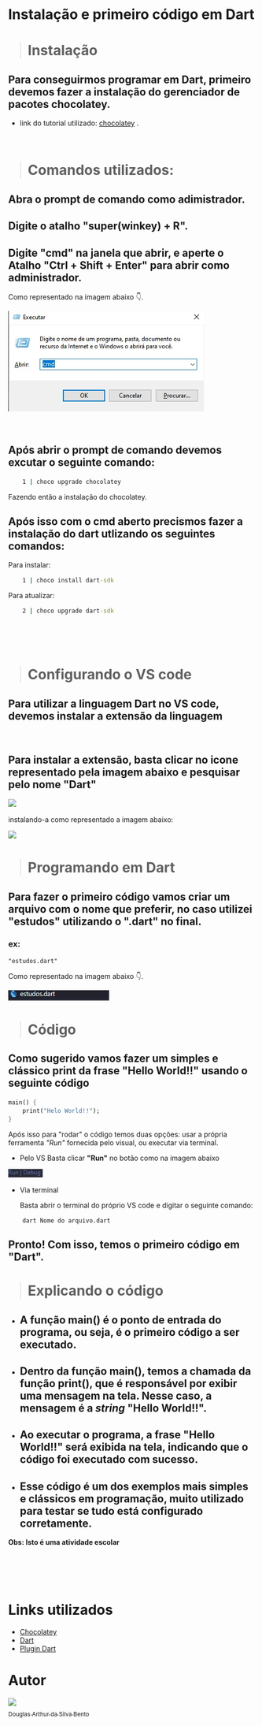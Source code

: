 # Instalação e primeiro código em Dart

> # Instalação

## Para conseguirmos programar em Dart, primeiro devemos fazer a instalação do gerenciador de pacotes chocolatey.

- link do tutorial utilizado: <html> <a taget="_blank" href="https://docs.chocolatey.org/en-us/choco/setup#more-install-options">chocolatey</a> </html>.

<html>
<br/>
</html>

># Comandos utilizados:

## Abra o prompt de comando como adimistrador.
## Digite o atalho "super(winkey) + R".
## Digite "cmd" na janela que abrir, e aperte o Atalho "Ctrl + Shift + Enter" para abrir como administrador.
Como representado na imagem abaixo 👇.

<html>
    <img src="./images/cmd.jpeg">
</html>

<html>
<br/>
<br/>
<br/>
</html>

## Após abrir o prompt de comando devemos excutar o seguinte comando:

```cmd
    1 | choco upgrade chocolatey
```

Fazendo então a instalação do chocolatey.

## Após isso com o cmd aberto precismos fazer a instalação do dart utlizando os seguintes comandos:

Para instalar:

```cmd
    1 | choco install dart-sdk
```

Para atualizar:

```cmd
    2 | choco upgrade dart-sdk
```

<html>
<br/>
<br/>
<br/>
</html>

> # Configurando o VS code

## Para utilizar a linguagem Dart no VS code, devemos instalar a extensão da linguagem

<html>
<br/>
</html>

## Para instalar a extensão, basta clicar no icone representado pela imagem abaixo e pesquisar pelo nome **"Dart"**

<html>
    <img src="./images/icon extensão.jpeg">
</html>

instalando-a como representado a imagem abaixo:

<html>
    <img src="./images/tela extensão.jpeg">
    
</html>

<html>
<br/>
</html>

> # Programando em Dart

## Para fazer o primeiro código vamos criar um arquivo com o nome que preferir, no caso utilizei "estudos" utilizando o ".dart" no final.
### ex:
    "estudos.dart"

Como representado na imagem abaixo 👇.

<html>
    <img src="./images/arquivo.jpeg">
    
</html>

># Código

## Como sugerido vamos fazer um simples e clássico print da frase **"Hello World!!"** usando o seguinte código

```dart
main() {
    print("Helo World!!");
}

```

Após isso para "rodar" o código temos duas opções: usar a própria ferramenta _"Run"_ fornecida pelo visual, ou executar via terminal.

- Pelo VS
  Basta clicar **"Run"** no botão como na imagem abaixo

<html>
    <img src="./images/run.jpeg">
    
</html>

<html>
<br/>
</html>

- Via terminal

  Basta abrir o terminal do próprio VS code e digitar o seguinte comando:

```
    dart Nome do arquivo.dart
```

## Pronto! Com isso, temos o primeiro código em **"Dart"**.
#
># Explicando o código

- ## A função **main()** é o ponto de entrada do programa, ou seja, é o primeiro código a ser executado.

- ## Dentro da função **main()**, temos a chamada da função **print()**, que é responsável por exibir uma mensagem na tela. Nesse caso, a mensagem é a *string* **"Hello World!!"**.

- ## Ao executar o programa, a frase **"Hello World!!"** será exibida na tela, indicando que o código foi executado com **sucesso**.

- ## Esse código é um dos exemplos mais simples e clássicos em programação, muito utilizado para testar se tudo está configurado corretamente.

**Obs: Isto é uma atividade escolar**
#
<html>
<br/>
<br/>
</html>

# Links utilizados

- <a taget="_blank" href="https://docs.chocolatey.org/en-us/choco/setup#more-install-options"> Chocolatey </a>
- <a taget="_blank" href="https://dart.dev/get-dart"> Dart </a>
- <a taget="_blank" href="https://dart.dev/tools/vs-code" > Plugin Dart </a>



# Autor

[<img src="https://avatars.githubusercontent.com/u/106849298?s=400&u=32da81625b4d70bc25578e099fce392b77b75634&v=4" width=115><br><sub>Douglas Arthur da Silva Bento</sub>](https://github.com/douglasarthurr)
